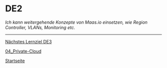 # DE2
*Ich kann weitergehende Konzepte von Maas.io einsetzen, wie Region Controller, VLANs, Monitoring etc.*

___

[Nächstes Lernziel DE3](../04_Private-Cloud/DE3.md)

[04_Private-Cloud](../04_Private-Cloud)

[Startseite](https://github.com/ask-yo-girl-about-me/Project-Future)